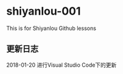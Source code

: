 # shiyanlou-001

This is for Shiyanlou Github lessons

## 更新日志

2018-01-20 进行Visual Studio Code下的更新
